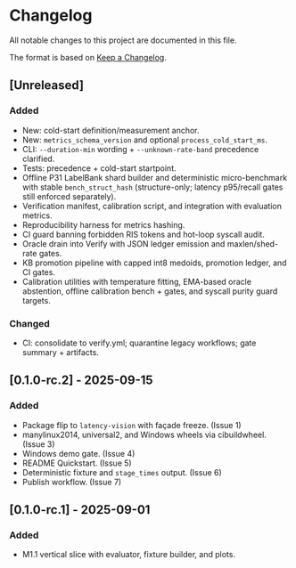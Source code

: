 # Changelog

All notable changes to this project are documented in this file.

<!-- markdownlint-disable MD024 -->

The format is based on [Keep a Changelog](https://keepachangelog.com/).

## [Unreleased]

### Added

- New: cold-start definition/measurement anchor.
- New: `metrics_schema_version` and optional `process_cold_start_ms`.
- CLI: `--duration-min` wording + `--unknown-rate-band` precedence clarified.
- Tests: precedence + cold-start startpoint.
- Offline P31 LabelBank shard builder and deterministic micro-benchmark with stable `bench_struct_hash` (structure-only; latency p95/recall gates still enforced separately).
- Verification manifest, calibration script, and integration with evaluation metrics.
- Reproducibility harness for metrics hashing.
- CI guard banning forbidden RIS tokens and hot-loop syscall audit.
- Oracle drain into Verify with JSON ledger emission and maxlen/shed-rate gates.
- KB promotion pipeline with capped int8 medoids, promotion ledger, and CI gates.
- Calibration utilities with temperature fitting, EMA-based oracle abstention,
  offline calibration bench + gates, and syscall purity guard targets.

### Changed

- CI: consolidate to verify.yml; quarantine legacy workflows; gate summary + artifacts.

## [0.1.0-rc.2] - 2025-09-15

### Added

- Package flip to `latency-vision` with façade freeze. (Issue 1)
- manylinux2014, universal2, and Windows wheels via cibuildwheel. (Issue 3)
- Windows demo gate. (Issue 4)
- README Quickstart. (Issue 5)
- Deterministic fixture and `stage_times` output. (Issue 6)
- Publish workflow. (Issue 7)

## [0.1.0-rc.1] - 2025-09-01

### Added

- M1.1 vertical slice with evaluator, fixture builder, and plots.
